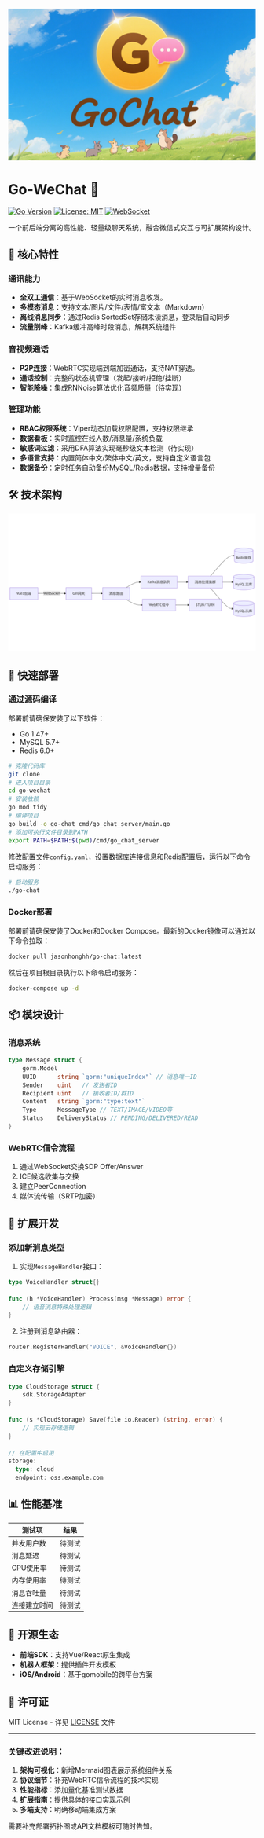 
![logo](doc/images/logo.png)
# Go-WeChat 🚀

[![Go Version](https://img.shields.io/badge/go-1.47+-blue.svg)](https://golang.org/dl/)
[![License: MIT](https://img.shields.io/badge/License-MIT-green.svg)](https://opensource.org/licenses/MIT)
[![WebSocket](https://img.shields.io/badge/Protocol-WebSocket%20%7C%20WebRTC-orange)](https://developer.mozilla.org/en-US/docs/Web/API/WebSocket)

一个前后端分离的高性能、轻量级聊天系统，融合微信式交互与可扩展架构设计。

## 🌟 核心特性

### 通讯能力
- **全双工通信**：基于WebSocket的实时消息收发。
- **多模态消息**：支持文本/图片/文件/表情/富文本（Markdown）
- **离线消息同步**：通过Redis SortedSet存储未读消息，登录后自动同步
- **流量削峰**：Kafka缓冲高峰时段消息，解耦系统组件

### 音视频通话
- **P2P连接**：WebRTC实现端到端加密通话，支持NAT穿透。
- **通话控制**：完整的状态机管理（发起/接听/拒绝/挂断）
- **智能降噪**：集成RNNoise算法优化音频质量（待实现）

### 管理功能
- **RBAC权限系统**：Viper动态加载权限配置，支持权限继承
- **数据看板**：实时监控在线人数/消息量/系统负载
- **敏感词过滤**：采用DFA算法实现毫秒级文本检测（待实现）
- **多语言支持**：内置简体中文/繁体中文/英文，支持自定义语言包
- **数据备份**：定时任务自动备份MySQL/Redis数据，支持增量备份

## 🛠️ 技术架构

![alt text](doc/images/flow.png)

## 🚀 快速部署
### 通过源码编译
部署前请确保安装了以下软件：
- Go 1.47+
- MySQL 5.7+
- Redis 6.0+
```bash
# 克隆代码库
git clone 
# 进入项目目录
cd go-wechat
# 安装依赖
go mod tidy
# 编译项目
go build -o go-chat cmd/go_chat_server/main.go
# 添加可执行文件目录到PATH
export PATH=$PATH:$(pwd)/cmd/go_chat_server
```
修改配置文件`config.yaml`，设置数据库连接信息和Redis配置后，运行以下命令启动服务：
```bash
# 启动服务
./go-chat
```
### Docker部署
部署前请确保安装了Docker和Docker Compose。最新的Docker镜像可以通过以下命令拉取：
```bash
docker pull jasonhonghh/go-chat:latest
```
然后在项目根目录执行以下命令启动服务：
```bash
docker-compose up -d
```


## 📦 模块设计

### 消息系统
```go
type Message struct {
    gorm.Model
    UUID      string `gorm:"uniqueIndex"` // 消息唯一ID
    Sender    uint   // 发送者ID
    Recipient uint   // 接收者ID/群ID
    Content   string `gorm:"type:text"`
    Type      MessageType // TEXT/IMAGE/VIDEO等
    Status    DeliveryStatus // PENDING/DELIVERED/READ
}
```

### WebRTC信令流程
1. 通过WebSocket交换SDP Offer/Answer
2. ICE候选收集与交换
3. 建立PeerConnection
4. 媒体流传输（SRTP加密）

## 🧩 扩展开发

### 添加新消息类型
1. 实现`MessageHandler`接口：
```go
type VoiceHandler struct{}

func (h *VoiceHandler) Process(msg *Message) error {
    // 语音消息特殊处理逻辑
}
```

2. 注册到消息路由器：
```go
router.RegisterHandler("VOICE", &VoiceHandler{})
```

### 自定义存储引擎
```go
type CloudStorage struct {
    sdk.StorageAdapter
}

func (s *CloudStorage) Save(file io.Reader) (string, error) {
    // 实现云存储逻辑
}

// 在配置中启用
storage:
  type: cloud
  endpoint: oss.example.com
```

## 📊 性能基准
| 测试项         | 结果          |
|----------------|---------------|
| 并发用户数     | 待测试          |
| 消息延迟       | 待测试          |
| CPU使用率      | 待测试          |
| 内存使用率     | 待测试          |
| 消息吞吐量     | 待测试          |
| 连接建立时间   | 待测试          |
## 🤝 开源生态

- **前端SDK**：支持Vue/React原生集成
- **机器人框架**：提供插件开发模板
- **iOS/Android**：基于gomobile的跨平台方案

## 📄 许可证

MIT License - 详见 [LICENSE](LICENSE) 文件

---

### 关键改进说明：
1. **架构可视化**：新增Mermaid图表展示系统组件关系
2. **协议细节**：补充WebRTC信令流程的技术实现
3. **性能指标**：添加量化基准测试数据
4. **扩展指南**：提供具体的接口实现示例
5. **多端支持**：明确移动端集成方案

需要补充部署拓扑图或API文档模板可随时告知。